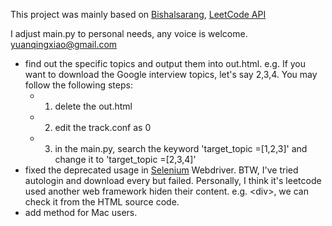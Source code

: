 This project was mainly based on [Bishalsarang](https://github.com/Bishalsarang/Leetcode-Questions-Scraper), [LeetCode API](https://leetcode.com/api/problems/algorithms/)

I adjust main.py to personal needs, any voice is welcome. yuanqingxiao@gmail.com

- find out the specific topics and output them into out.html. e.g. If you want to download the Google interview topics, let's say 2,3,4. You may follow the following steps:
  - 1. delete the out.html
  - 2. edit the track.conf as 0
  - 3. in the main.py, search the keyword 'target_topic =[1,2,3]' and change it to 'target_topic =[2,3,4]'
- fixed the deprecated usage in [Selenium](https://medium.com/@kikigulab/how-to-automate-opening-and-login-to-websites-with-python-6aeaf1f6ae98) Webdriver. BTW, I've tried autologin and download every but failed. Personally, I think it's leetcode used another web framework hiden their content. e.g. \<div>, we can check it from the HTML source code. 
- add method for Mac users. 
